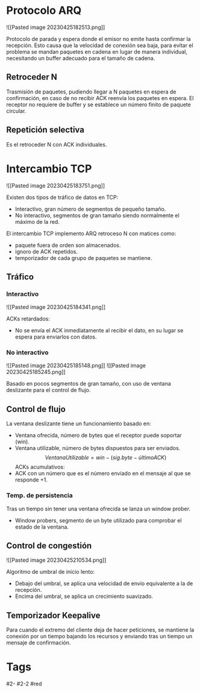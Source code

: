 # Protocolo ARQ

![[Pasted image 20230425182513.png]]

Protocolo de parada y espera donde el emisor no emite hasta confirmar la recepción. Esto causa que la velocidad de conexión sea baja, para evitar el problema se mandan paquetes en cadena en lugar de manera individual, necesitando un buffer adecuado para el tamaño de cadena.
## Retroceder N
Trasmisión de paquetes, pudiendo llegar a N paquetes en espera de confirmación, en caso de no recibir ACK reenvía los paquetes en espera. El receptor no requiere de buffer y se establece un número finito de paquete circular.
## Repetición selectiva
Es el retroceder N con ACK individuales.
# Intercambio TCP

![[Pasted image 20230425183751.png]]

Existen dos tipos de tráfico de datos en TCP:
- Interactivo, gran número de segmentos de pequeño tamaño.
- No interactivo, segmentos de gran tamaño siendo normalmente el máximo de la red.

El intercambio TCP implemento ARQ retroceso N con matices como:
- paquete fuera de orden son almacenados.
- ignoro de ACK repetidos.
- temporizador de cada grupo de paquetes se mantiene.

## Tráfico
### Interactivo

![[Pasted image 20230425184341.png]]

ACKs retardados:
- No se envía el ACK inmediatamente al recibir el dato, en su lugar se espera para enviarlos con datos.

### No interactivo

![[Pasted image 20230425185148.png]]
![[Pasted image 20230425185245.png]]

Basado en pocos segmentos de gran tamaño, con uso de ventana deslizante para el control de flujo.
## Control de flujo
La ventana deslizante tiene un funcionamiento basado en:
- Ventana ofrecida, número de bytes que el receptor puede soportar (win).
- Ventana utilizable, número de bytes dispuestos para ser enviados.
$$Ventana Utilizable = win-(sig.byte-últimoACK)$$
ACKs acumulativos:
- ACK con un número que es el número enviado en el mensaje al que se responde +1.

### Temp. de persistencia
Tras un tiempo sin tener una ventana ofrecida se lanza un window prober.
- Window probers, segmento de un byte utilizado para comprobar el estado de la ventana.

## Control de congestión

![[Pasted image 20230425210534.png]]

Algoritmo de umbral de inicio lento:
- Debajo del umbral, se aplica una velocidad de envío equivalente a la de recepción.
- Encima del umbral, se aplica un crecimiento suavizado.

## Temporizador Keepalive
Para cuando el extremo del cliente deja de hacer peticiones, se mantiene la conexión por un tiempo bajando los recursos y enviando tras un tiempo un mensaje de confirmación.
# Tags
#2- 
#2-2 
#red 